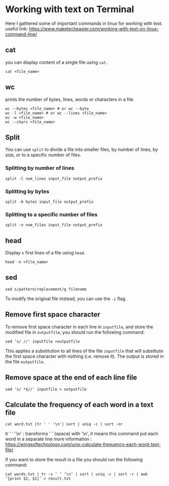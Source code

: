 # Working with text on Terminal
Here I gathered some of important commands in linux for working with text.
useful link: https://www.maketecheasier.com/working-with-text-on-linux-command-line/

## cat
you can display content of a single file using `cat`.
```
cat <file_name>
```

## wc
prints the number of bytes, lines, words or characters in a file.
```
wc --bytes <file_name> # or wc --byte
wc -l <file_name> # or wc --lines <file_name>
wc -w <file_name>
wc --chars <file_name>
```
## Split
You can use `split` to divide a file into smaller files, by number of lines, by size, or to a specific number of files.
### Splitting by number of lines
```
split -l num_lines input_file output_prefix
```

### Splitting by bytes
```
split -b bytes input_file output_prefix
```

### Splitting to a specific number of files
```
split -n num_files input_file output_prefix
```

## head
Display `n` first lines of a file using `head`.
```
head -n <file_name>
```
## sed
```
sed s/pattern/replacement/g filename
```
To modify the original file instead, you can use the `-i` flag.

## Remove first space character 
To remove first space character in each line in `inputfile`, and store the modified file in `outputfile`, you should run the following command:
```
sed 's/ //' inputfile >outputfile
```
This applies a substitution to all lines of the file `inputfile` that will substitute the first space character with nothing (i.e. remove it). The output is stored in the file `outputfile`.

## Remove space at the end of each line file
```
sed 's/ *$//' inputfile > outputfile
```

## Calculate the frequency of each word in a text file
```
cat word.txt |tr ' ' '\n'| sort | uniq -c | sort -nr
```
tr ' ' '\n' : transforms ' ' (space) with '\n', it means this command put each word in a separate line
more information : https://wingsoftechnology.com/unix-calculate-frequency-each-word-text-file/

If you want to store the result in a file you should run the following command:
```
cat words.txt | tr -s ‘ ‘ ‘\n’ | sort | uniq -c | sort -r | awk ‘{print $2, $1}’ > result.txt
```
